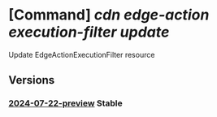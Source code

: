 # [Command] _cdn edge-action execution-filter update_

Update EdgeActionExecutionFilter resource

## Versions

### [2024-07-22-preview](/Resources/mgmt-plane/L3N1YnNjcmlwdGlvbnMve30vcmVzb3VyY2Vncm91cHMve30vcHJvdmlkZXJzL21pY3Jvc29mdC5jZG4vZWRnZWFjdGlvbnMve30vZXhlY3V0aW9uZmlsdGVycy97fQ==/2024-07-22-preview.xml) **Stable**

<!-- mgmt-plane /subscriptions/{}/resourcegroups/{}/providers/microsoft.cdn/edgeactions/{}/executionfilters/{} 2024-07-22-preview -->
